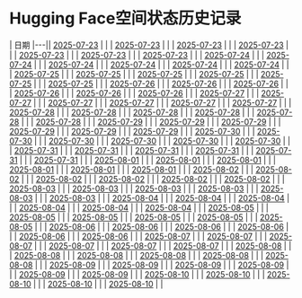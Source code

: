 # Hugging Face空间状态历史记录

| 日期 
|---|| [2025-07-23](https://github.com/lijirou12/keep/commits/7bc56385deaededbdb2252cfc88d229d8057767f/docs/index.html) |  |
| [2025-07-23](https://github.com/lijirou12/keep/commits/7bc56385deaededbdb2252cfc88d229d8057767f/docs/index.html) |  |
| [2025-07-23](https://github.com/lijirou12/keep/commits/777e0e0f6205bedfafcab3b16822cc8495492adc/docs/index.html) |  |
| [2025-07-23](https://github.com/lijirou12/keep/commits/558aedb2ab7d01b9f91e94d3f54754b683422f83/docs/index.html) |  |
| [2025-07-23](https://github.com/lijirou12/keep/commits/852f6310cd616cbaa1950323f64e0df457427a71/docs/index.html) |  |
| [2025-07-23](https://github.com/lijirou12/keep/commits/07e4b1aa54bd146fc95519a4c2096d06252c12de/docs/index.html) |  |
| [2025-07-23](https://github.com/lijirou12/keep/commits/ddb0544dde4efaa96e82ef5ed2c6ec1e6f266abd/docs/index.html) |  |
| [2025-07-24](https://github.com/lijirou12/keep/commits/f7b72facac93ba271ef733a20a6221d64674c5b2/docs/index.html) |  |
| [2025-07-24](https://github.com/lijirou12/keep/commits/82739252d549d9486ceb002fef0c4ac86dee1400/docs/index.html) |  |
| [2025-07-24](https://github.com/lijirou12/keep/commits/dcbc1e7360c24ea6c1e7964c758a59e73e1717c5/docs/index.html) |  |
| [2025-07-24](https://github.com/lijirou12/keep/commits/e7ff82adc23ec3ea6010cde5721cc3a8bb9eb73d/docs/index.html) |  |
| [2025-07-24](https://github.com/lijirou12/keep/commits/62e24cd72b0d5c2606103054058a0b92492c9b17/docs/index.html) |  |
| [2025-07-24](https://github.com/lijirou12/keep/commits/dcbe11a1a5acb9bb7ad13d54c6a27a8fe44dc688/docs/index.html) |  |
| [2025-07-25](https://github.com/lijirou12/keep/commits/99f359d621f677cefdaf120dfcda8727e7c0821b/docs/index.html) |  |
| [2025-07-25](https://github.com/lijirou12/keep/commits/79d1f877d6e497d3267ac927ef3fdac9c041c475/docs/index.html) |  |
| [2025-07-25](https://github.com/lijirou12/keep/commits/7debb1f432bafad43b1b27090f6ec91b9e913d49/docs/index.html) |  |
| [2025-07-25](https://github.com/lijirou12/keep/commits/6f2c65928350b087d855daf1cd6b8af17bbc1754/docs/index.html) |  |
| [2025-07-25](https://github.com/lijirou12/keep/commits/3bd520da2ad37cfa6e16e835dfa2247f3cd23ed9/docs/index.html) |  |
| [2025-07-25](https://github.com/lijirou12/keep/commits/840b66097ec8e229deeafee7ef2aa1f40da070a1/docs/index.html) |  |
| [2025-07-26](https://github.com/lijirou12/keep/commits/9fc8431829851b578866132ba062de455dce62c0/docs/index.html) |  |
| [2025-07-26](https://github.com/lijirou12/keep/commits/7e5b1be4d84eaefd8363951fac602f369a4676fe/docs/index.html) |  |
| [2025-07-26](https://github.com/lijirou12/keep/commits/300b1de271c3be190ad644fec6e23239f5f7ff23/docs/index.html) |  |
| [2025-07-26](https://github.com/lijirou12/keep/commits/b33ddce5447569fa7bc4b0731f4bca849d1291ac/docs/index.html) |  |
| [2025-07-26](https://github.com/lijirou12/keep/commits/7bbc5d87e55a4162589b353c136ef0947a2c2a79/docs/index.html) |  |
| [2025-07-26](https://github.com/lijirou12/keep/commits/f0ab68dc69e7dd7896d1f27d1740ec37a485327a/docs/index.html) |  |
| [2025-07-27](https://github.com/lijirou12/keep/commits/20aab6fdfaea2888cd267762af31e0e063384de4/docs/index.html) |  |
| [2025-07-27](https://github.com/lijirou12/keep/commits/028d6420635152df02a144135b464e84ac0d1289/docs/index.html) |  |
| [2025-07-27](https://github.com/lijirou12/keep/commits/ad26607684611750281e063c34bd1aa2ec382a7c/docs/index.html) |  |
| [2025-07-27](https://github.com/lijirou12/keep/commits/b2002a720e1fbdf278d1c6c995a4a579701c64c5/docs/index.html) |  |
| [2025-07-27](https://github.com/lijirou12/keep/commits/3d8ef6c3e686ea47c2ad7747915100c3f78b1831/docs/index.html) |  |
| [2025-07-27](https://github.com/lijirou12/keep/commits/5df592b0398c0cc70d6c62394d1f5d051b28a564/docs/index.html) |  |
| [2025-07-28](https://github.com/lijirou12/keep/commits/e7f5bbe7725c6032b69b860c3eed3d2e8a591f7f/docs/index.html) |  |
| [2025-07-28](https://github.com/lijirou12/keep/commits/e61f82e1d6f30d87b38b03dcff62871ae9bf5dad/docs/index.html) |  |
| [2025-07-28](https://github.com/lijirou12/keep/commits/bebc118e46fd138c593843f8d8208bb224463cc2/docs/index.html) |  |
| [2025-07-28](https://github.com/lijirou12/keep/commits/a09d220b3c4f7c34ec3f8f9bd211d23e881fd811/docs/index.html) |  |
| [2025-07-28](https://github.com/lijirou12/keep/commits/546d34e526f80f469f1ce81093f4f9e6e856d700/docs/index.html) |  |
| [2025-07-28](https://github.com/lijirou12/keep/commits/a780a160e4e5f929a3a27a9b779f61843ccfb66e/docs/index.html) |  |
| [2025-07-29](https://github.com/lijirou12/keep/commits/4255ca0af5eeec957f9374fb8e9127d85b9b2890/docs/index.html) |  |
| [2025-07-29](https://github.com/lijirou12/keep/commits/c897548503c093c77b50fb65ccc19a6e663df2c4/docs/index.html) |  |
| [2025-07-29](https://github.com/lijirou12/keep/commits/f39cfd620e34135e787fd32f757aec681b191e1c/docs/index.html) |  |
| [2025-07-29](https://github.com/lijirou12/keep/commits/468f40f390ce4bd9c7f5d58b3716bff5b4546987/docs/index.html) |  |
| [2025-07-29](https://github.com/lijirou12/keep/commits/c83d773f332bdd5d92e051df6df93087ca9fc306/docs/index.html) |  |
| [2025-07-29](https://github.com/lijirou12/keep/commits/023f1b62b9fbd5e4849ae47288013c58c5bde2f4/docs/index.html) |  |
| [2025-07-30](https://github.com/lijirou12/keep/commits/34aaff08a9bc263f12894eb767f0746a87321361/docs/index.html) |  |
| [2025-07-30](https://github.com/lijirou12/keep/commits/52040a87e53fa2808c8b1938623fa613a2ec1ffd/docs/index.html) |  |
| [2025-07-30](https://github.com/lijirou12/keep/commits/dd1be2a827c8a7545963000625c2202f14dbe407/docs/index.html) |  |
| [2025-07-30](https://github.com/lijirou12/keep/commits/5fe2c0e69686d305d8292c64f083821a8b665c4b/docs/index.html) |  |
| [2025-07-30](https://github.com/lijirou12/keep/commits/bf49a58b85af3d8425d2d3f372857412d9c6140f/docs/index.html) |  |
| [2025-07-30](https://github.com/lijirou12/keep/commits/54cd4d4285b9da3781049517b4bf4cb28ee9fa43/docs/index.html) |  |
| [2025-07-31](https://github.com/lijirou12/keep/commits/9287d80cd54b91855932fe45cf718f92f417972e/docs/index.html) |  |
| [2025-07-31](https://github.com/lijirou12/keep/commits/966a7967d5c3153785d57b671cf0df10edf942d5/docs/index.html) |  |
| [2025-07-31](https://github.com/lijirou12/keep/commits/07aca89baac6cf7b06e7993e2c59c1b6de99a0ca/docs/index.html) |  |
| [2025-07-31](https://github.com/lijirou12/keep/commits/0a038a5530fb2fe9fa659962ff99a14fd388988c/docs/index.html) |  |
| [2025-07-31](https://github.com/lijirou12/keep/commits/a08989f9cd4ab8352b57e444f113a34d3e280d50/docs/index.html) |  |
| [2025-07-31](https://github.com/lijirou12/keep/commits/5dc8a1850c637b3b440457dcb59d51400f383716/docs/index.html) |  |
| [2025-08-01](https://github.com/lijirou12/keep/commits/c8ebe4e2bd9f670763316ac5e65d1c52c1b38c7d/docs/index.html) |  |
| [2025-08-01](https://github.com/lijirou12/keep/commits/5cb5967b762dd2237fc23cff958d8a244ded178f/docs/index.html) |  |
| [2025-08-01](https://github.com/lijirou12/keep/commits/8d9cc49e33cc88adc9f89c7c6671d9c864a6e2ca/docs/index.html) |  |
| [2025-08-01](https://github.com/lijirou12/keep/commits/04d5dec60e320ad3ddcdf81ae1867afe0b26ea06/docs/index.html) |  |
| [2025-08-01](https://github.com/lijirou12/keep/commits/092301817bcc3b2bc23205a247c808dd9446de62/docs/index.html) |  |
| [2025-08-01](https://github.com/lijirou12/keep/commits/ab4cd65feda1939b5eeab750f2f8726a280e5840/docs/index.html) |  |
| [2025-08-02](https://github.com/lijirou12/keep/commits/b85ac7eeed68a4549c5e91280894469f89ea68f3/docs/index.html) |  |
| [2025-08-02](https://github.com/lijirou12/keep/commits/e974a5d4e07c40bb3c11e00ed4d942cd24ece0b3/docs/index.html) |  |
| [2025-08-02](https://github.com/lijirou12/keep/commits/fcdbbb22efa6b975471ef63fcd599e942ef51551/docs/index.html) |  |
| [2025-08-02](https://github.com/lijirou12/keep/commits/e410967861dea41187b33aa1571462f1164182f6/docs/index.html) |  |
| [2025-08-02](https://github.com/lijirou12/keep/commits/c79705734cdf150888c85bf1498fe7b53f995d3e/docs/index.html) |  |
| [2025-08-02](https://github.com/lijirou12/keep/commits/54acb5cafa939b9e2602be614d2ac496f6e9ce34/docs/index.html) |  |
| [2025-08-03](https://github.com/lijirou12/keep/commits/f37177bfbd8a758f16c1a7d3f9357aa69cdd5775/docs/index.html) |  |
| [2025-08-03](https://github.com/lijirou12/keep/commits/1b3cfa8d4a5d5419a56f6a65ccb890a10ff56614/docs/index.html) |  |
| [2025-08-03](https://github.com/lijirou12/keep/commits/0ee25442beddf37839e9486d3fe8b64d345bc8f2/docs/index.html) |  |
| [2025-08-03](https://github.com/lijirou12/keep/commits/4098bfcc616d73b82817ce0527477237aefc618e/docs/index.html) |  |
| [2025-08-03](https://github.com/lijirou12/keep/commits/db8da94751baebcb4f1de3fe3f54cfbe40b3ecb0/docs/index.html) |  |
| [2025-08-03](https://github.com/lijirou12/keep/commits/cbe7c8d52a1eb238f2f5f450adea894b4791f55d/docs/index.html) |  |
| [2025-08-04](https://github.com/lijirou12/keep/commits/278ecb93af7b7039a08128876848307a72d4e2cf/docs/index.html) |  |
| [2025-08-04](https://github.com/lijirou12/keep/commits/29fe2198b613bb13e2eb6ca8a15767cc9df1871e/docs/index.html) |  |
| [2025-08-04](https://github.com/lijirou12/keep/commits/adbf19388f80fe946a5d661ee11e31f36ae40b8b/docs/index.html) |  |
| [2025-08-04](https://github.com/lijirou12/keep/commits/e061829b84da4eabb18648b096265bd198ad9cac/docs/index.html) |  |
| [2025-08-04](https://github.com/lijirou12/keep/commits/2e5ad057f3b3f846b5b5d8286a339e7aa98ecf5e/docs/index.html) |  |
| [2025-08-04](https://github.com/lijirou12/keep/commits/9de9cbf905015da90aae2eaf56848caa4f233d71/docs/index.html) |  |
| [2025-08-05](https://github.com/lijirou12/keep/commits/759b218c1e44acc8cc6b72d3cb4b3ee4aec70b07/docs/index.html) |  |
| [2025-08-05](https://github.com/lijirou12/keep/commits/82fa8fa9543b325f5ee241f89e3e329dbfb1417d/docs/index.html) |  |
| [2025-08-05](https://github.com/lijirou12/keep/commits/6798560b74c6a7357155a6c66f8b1acec3d97577/docs/index.html) |  |
| [2025-08-05](https://github.com/lijirou12/keep/commits/33bdc595bfa47fa88facf4d9113bd77f0e9d0a49/docs/index.html) |  |
| [2025-08-05](https://github.com/lijirou12/keep/commits/3b8b5066503c3586a27cb95c7c83eca9285bfacd/docs/index.html) |  |
| [2025-08-05](https://github.com/lijirou12/keep/commits/3975a53985984b71e768b1dbe83fc513fddc2947/docs/index.html) |  |
| [2025-08-06](https://github.com/lijirou12/keep/commits/76e81549bebb03a117731f6b5bd100295123e06e/docs/index.html) |  |
| [2025-08-06](https://github.com/lijirou12/keep/commits/409fb8f62a3ffc407ea1ef32839f20761296cf67/docs/index.html) |  |
| [2025-08-06](https://github.com/lijirou12/keep/commits/354434818d7eb170224e8a7780c8e3d28756cfac/docs/index.html) |  |
| [2025-08-06](https://github.com/lijirou12/keep/commits/4fe26676be030d537a82f75277c581109cdf4915/docs/index.html) |  |
| [2025-08-06](https://github.com/lijirou12/keep/commits/b9506f64fa342045e1c84eee016422bf8d130ac1/docs/index.html) |  |
| [2025-08-06](https://github.com/lijirou12/keep/commits/ed077e362f436cc56171f0d99bdc73ec9f73b05e/docs/index.html) |  |
| [2025-08-07](https://github.com/lijirou12/keep/commits/ad4d08f89782da3ca939da80c82a4ae508e1e52b/docs/index.html) |  |
| [2025-08-07](https://github.com/lijirou12/keep/commits/4c9b88bc39d9ab47c2fd2b9c9b3bff28bc0f0494/docs/index.html) |  |
| [2025-08-07](https://github.com/lijirou12/keep/commits/77e3c56b591a7aa682c6c60c8966a5a5057d72e2/docs/index.html) |  |
| [2025-08-07](https://github.com/lijirou12/keep/commits/8c231af0f1b3b29c4cb45bf9af20b5655fdb8271/docs/index.html) |  |
| [2025-08-07](https://github.com/lijirou12/keep/commits/f95fa254d499f8cd7de8a2e3a91baf9b446bbda5/docs/index.html) |  |
| [2025-08-07](https://github.com/lijirou12/keep/commits/46ace9e420701ec2e3ae3bc78aa9101910f00e9e/docs/index.html) |  |
| [2025-08-08](https://github.com/lijirou12/keep/commits/46c093ecbaf87d4b1d9e615b38527cf54c1bd847/docs/index.html) |  |
| [2025-08-08](https://github.com/lijirou12/keep/commits/fd1bf69f26c142a26fcfd9c540962aeeb37e1db0/docs/index.html) |  |
| [2025-08-08](https://github.com/lijirou12/keep/commits/79c072e6ac8e64cfe3ca4458b4adfade01d377e6/docs/index.html) |  |
| [2025-08-08](https://github.com/lijirou12/keep/commits/2bece8e569f86876f16b4128969004610a2eb8a1/docs/index.html) |  |
| [2025-08-08](https://github.com/lijirou12/keep/commits/da43b55399342e49e9267447bf8a3f4c47143f02/docs/index.html) |  |
| [2025-08-08](https://github.com/lijirou12/keep/commits/fe895f3bf7b24908b0db8b06b185d0c205829133/docs/index.html) |  |
| [2025-08-09](https://github.com/lijirou12/keep/commits/4150e5c09aaa12297c521df106f7020a95d51677/docs/index.html) |  |
| [2025-08-09](https://github.com/lijirou12/keep/commits/ae45455f11f973399bfdaacf2ca40c35c16780d7/docs/index.html) |  |
| [2025-08-09](https://github.com/lijirou12/keep/commits/0c28e59c195d02bce856522916ae9f707da389f5/docs/index.html) |  |
| [2025-08-09](https://github.com/lijirou12/keep/commits/9405b34437c977db1899720171fdd2ce91aa72f5/docs/index.html) |  |
| [2025-08-09](https://github.com/lijirou12/keep/commits/0953eb7bfc2b92c2cfe43301f6bae6fbc1cfb598/docs/index.html) |  |
| [2025-08-09](https://github.com/lijirou12/keep/commits/68ce17bc39beab9f2e44764fcbfddc02faf6ceba/docs/index.html) |  |
| [2025-08-10](https://github.com/lijirou12/keep/commits/7eb0aa461201295ab9ea67e13ad526e73b42ca22/docs/index.html) |  |
| [2025-08-10](https://github.com/lijirou12/keep/commits/fd77e6db6973b3cc1b14c718d6f5e553a55e1470/docs/index.html) |  |
| [2025-08-10](https://github.com/lijirou12/keep/commits/5582d816ec408dcd287471438c53ba565d6cd9b7/docs/index.html) |  |
| [2025-08-10](https://github.com/lijirou12/keep/commits/8f087d2453f1398c31c78c06bb47c9cb0f0d4582/docs/index.html) |  |
| [2025-08-10](https://github.com/lijirou12/keep/commits/13d78dec225414f2ab616b9c26644a82732ce2ad/docs/index.html) |  |
